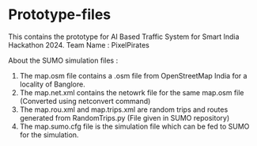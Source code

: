 # Prototype-files
This contains the prototype for AI Based Traffic System for Smart India Hackathon 2024.
Team Name : PixelPirates

About the SUMO simulation files :
1. The map.osm file contains a .osm file from OpenStreetMap India for a locality of Banglore.
2. The map.net.xml contains the netowrk file for the same map.osm file (Converted using netconvert command)
3. The map.rou.xml and map.trips.xml are random trips and routes generated from RandomTrips.py (File given in SUMO repository)
4. The map.sumo.cfg file is the simulation file which can be fed to SUMO for the simulation.
